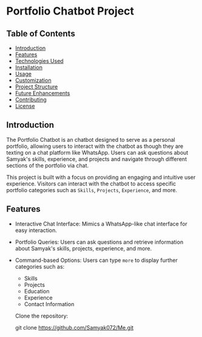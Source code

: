 # Portfolio Chatbot Project

## Table of Contents

- [Introduction](#introduction)
- [Features](#features)
- [Technologies Used](#technologies-used)
- [Installation](#installation)
- [Usage](#usage)
- [Customization](#customization)
- [Project Structure](#project-structure)
- [Future Enhancements](#future-enhancements)
- [Contributing](#contributing)
- [License](#license)

## Introduction

The Portfolio Chatbot is an chatbot designed to serve as a personal portfolio, allowing users to interact with the chatbot as though they are texting on a chat platform like WhatsApp. Users can ask questions about Samyak's skills, experience, and projects and navigate through different sections of the portfolio via chat.

This project is built with a focus on providing an engaging and intuitive user experience. Visitors can interact with the chatbot to access specific portfolio categories such as `Skills`, `Projects`, `Experience`, and more.

## Features

- Interactive Chat Interface: Mimics a WhatsApp-like chat interface for easy interaction.
- Portfolio Queries: Users can ask questions and retrieve information about Samyak's skills, projects, experience, and more.
- Command-based Options: Users can type `more` to display further categories such as:
  - Skills
  - Projects
  - Education
  - Experience
  - Contact Information

  Clone the repository:

  git clone https://github.com/Samyak072/Me.git
